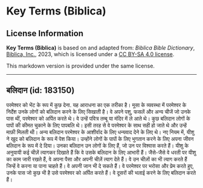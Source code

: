 # Key Terms (Biblica)

## License Information

**Key Terms (Biblica)** is based on and adapted from: _Biblica Bible Dictionary_, [Biblica, Inc.](https://www.biblica.com/), 2023, which is licensed under a [CC BY-SA 4.0 license](https://creativecommons.org/licenses/by-sa/4.0/legalcode.en).

This markdown version is provided under the same license.



--------------------------------

## बलिदान (id: 183150)

परमेश्वर को भेंट के रूप में कुछ देना. यह आराधना का एक तरीका है। मूसा के व्यवस्था में परमेश्‍वर के निर्देश उनके लोगों को बलिदान करने के लिए सिखाती है। वे अपने पशु, फसलें और अन्य चीजें जो उनके पास थीं, परमेश्वर को अर्पित करते थे। वे उन्हें पवित्र तम्बू या मंदिर में ले आते थे। कुछ बलिदान लोगों के पापों की कीमत चुकाने के लिए पापबलि थे। इसी तरह से वे परमेश्वर के साथ सही हो जाते थे और उन्हें माफ़ी मिलती थी। अन्य बलिदान परमेश्वर के आशीर्वाद के लिए धन्यवाद देने के लिए थे। नए नियम में, यीशु ने खुद को बलिदान के रूप में पेश किया। उन्होंने लोगों के पापों के लिए भुगतान करने के लिए अपना जीवन बलिदान के रूप में दे दिया। उनका बलिदान उन लोगों के लिए हैं, जो उन पर विश्वास करते हैं। यीशु के अनुयायी कई चीज़ें त्यागकर दिखाते हैं कि वे उसके बलिदान के लिए आभारी हैं। जैसे\-जैसे वे धरती पर यीशु का काम जारी रखते हैं, वे अपना पैसा और अपनी चीज़ें त्याग देते हैं। वे उन चीज़ों का भी त्याग करते हैं जिन्हें वे करना या पाना चाहते हैं। वे अपनी जान भी दे सकते हैं। वे परमेश्वर पर भरोसा और प्रेम करते हुए, उनके पास जो कुछ भी है उसे परमेश्वर को अर्पित करते हैं। वे दूसरों की भलाई करने के लिए बलिदान करते हैं।


